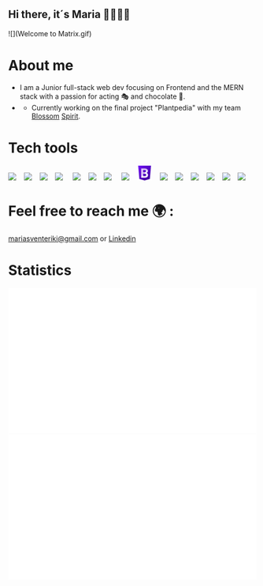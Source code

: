 ## Hi there, it´s Maria 👋👩🏼‍💻
![](Welcome to Matrix.gif)

# About me
* I am a Junior full-stack web dev focusing on Frontend and the MERN stack with a passion for acting 🎭 and chocolate 🍫. 
* * Currently working on the final project "Plantpedia" with my team 
[Blossom](https://github.com/aegli84/aegli84) [Spirit](https://github.com/NicklausDim).

# Tech tools 
<img with= "30" height= "30" src= "https://upload.wikimedia.org/wikipedia/commons/thumb/a/a7/React-icon.svg/1280px-React-icon.svg.png"/> &nbsp; &nbsp;<img with= "30" height= "30" src= "https://iconape.com/wp-content/files/ez/353342/svg/javascript-seeklogo.com.svg"/> &nbsp; &nbsp;<img with= "30" height= "30" src= "https://cdn1.iconfinder.com/data/icons/logotypes/32/badge-html-5-512.png"/> &nbsp; &nbsp;<img with= "30" height= "30" src= "https://upload.wikimedia.org/wikipedia/commons/thumb/7/70/Devicon-css3-plain.svg/2048px-Devicon-css3-plain.svg.png"/> &nbsp; &nbsp;
<img with= "30" height= "30" src= "https://upload.wikimedia.org/wikipedia/commons/thumb/d/d9/Node.js_logo.svg/1280px-Node.js_logo.svg.png"/> &nbsp; &nbsp;<img with= "30" height= "30" src= "https://cdn.iconscout.com/icon/free/png-512/mongodb-2-1175137.png"/> &nbsp; &nbsp;<img with= "30" height= "30" src= "https://cdn.iconscout.com/icon/free/png-256/redux-283024.png"/> &nbsp; &nbsp;
<img with= "30" height= "30" src= "https://cdn.iconscout.com/icon/free/png-256/jquery-7-1175152.png"/> &nbsp; &nbsp;<img with= "30" height= "30" src= "https://raw.githubusercontent.com/themedotid/bootstrap-icon/HEAD/docs/bootstrap-icon-css.png"/> &nbsp; &nbsp;<img with= "30" height= "30" src= "https://upload.wikimedia.org/wikipedia/commons/thumb/9/96/Sass_Logo_Color.svg/1024px-Sass_Logo_Color.svg.png"/> &nbsp; &nbsp;<img with= "30" height= "30" src= "https://upload.wikimedia.org/wikipedia/commons/thumb/d/d5/Slack_icon_2019.svg/1200px-Slack_icon_2019.svg.png"/> &nbsp; &nbsp;<img with= "30" height= "30" src= "https://upload.wikimedia.org/wikipedia/commons/3/33/Figma-logo.svg"/> &nbsp; &nbsp;<img with= "30" height= "30" src= "https://upload.wikimedia.org/wikipedia/commons/9/91/Octicons-mark-github.svg"/> &nbsp; &nbsp;<img with= "30" height= "30" src= "https://iconape.com/wp-content/png_logo_vector/git-icon.png"/>  &nbsp; &nbsp;<img with= "30" height= "30" src= "https://seeklogo.com/images/C/canva-logo-B4BE25729A-seeklogo.com.png"/>
 
  
# Feel free to reach me 🌍 :
mariasventeriki@gmail.com or [Linkedin](https://www.linkedin.com/in/maria-sventeriki-4133a01b3/)

# Statistics
![](https://raw.githubusercontent.com/MariaSventeriki/statistics/b873ecf046ce8658a8fa68a346b8614b29d1759b/generated/languages.svg)
![](https://raw.githubusercontent.com/MariaSventeriki/statistics/b873ecf046ce8658a8fa68a346b8614b29d1759b/generated/overview.svg)




